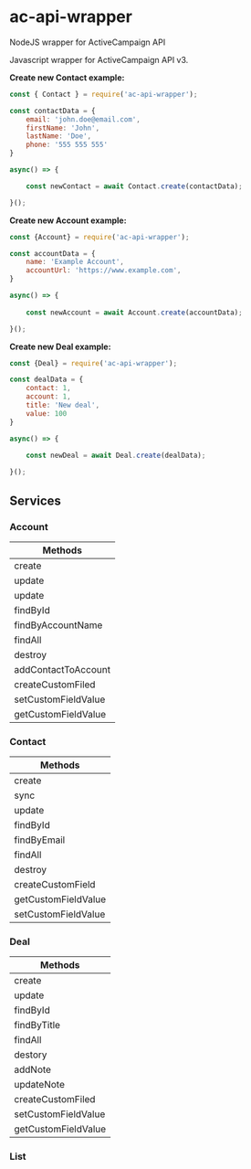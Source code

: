 # ac-api-wrapper
NodeJS wrapper for ActiveCampaign API

Javascript wrapper for ActiveCampaign API v3.

**Create new Contact example:**
```js
const { Contact } = require('ac-api-wrapper');

const contactData = {
    email: 'john.doe@email.com',
    firstName: 'John',
    lastName: 'Doe',
    phone: '555 555 555'
}

async() => {

    const newContact = await Contact.create(contactData);

}();
```

**Create new Account example:**
```js
const {Account} = require('ac-api-wrapper');

const accountData = {
    name: 'Example Account',
    accountUrl: 'https://www.example.com',
}

async() => {
    
    const newAccount = await Account.create(accountData);

}();
```

**Create new Deal example:**
```js
const {Deal} = require('ac-api-wrapper');

const dealData = {
    contact: 1,
    account: 1,
    title: 'New deal',
    value: 100
}

async() => {

    const newDeal = await Deal.create(dealData);
    
}();
```

## Services

### Account
| Methods  |
| ------------- |
| create      |
| update      |
| update      |
| findById |
| findByAccountName |
| findAll |
| destroy |
| addContactToAccount |
| createCustomFiled |
| setCustomFieldValue |
| getCustomFieldValue |
### Contact

| Methods  |
| ------------- |
| create      |
| sync      |
| update      |
| findById |
| findByEmail |
| findAll |
| destroy |
| createCustomField |
| getCustomFieldValue |
| setCustomFieldValue |

### Deal

| Methods              |
| -------------------- |
| create               |
| update               |
| findById             |
| findByTitle          |
| findAll              |
| destory              |
| addNote              |
| updateNote           |
| createCustomFiled    |
| setCustomFieldValue  |
|  getCustomFieldValue |

### List

